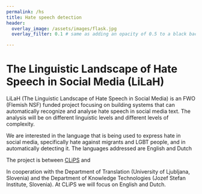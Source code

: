 ```yaml
---
permalink: /hs
title: Hate speech detection
header:
  overlay_image: /assets/images/flask.jpg
  overlay_filter: 0.1 # same as adding an opacity of 0.5 to a black background

---
```


# <a name="The Linguistic Landscape of Hate Speech in Social Media (LiLaH)"/>The Linguistic Landscape of Hate Speech in Social Media (LiLaH)

LiLaH (The Linguistic Landscape of Hate Speech in Social Media) is an FWO (Flemish NSF) funded project focusing on 
building systems that can automatically recognize and analyse hate speech in social media text. The analysis will be on different linguistic levels and different levels of complexity.

We are interested in the language that is being used to express hate in social media, specifically hate against migrants and LGBT people, and in automatically detecting it.  The languages addressed are English and Dutch

The project is between [CLiPS](https://www.uantwerpen.be/en/research-groups/clips/) and 



In cooperation with the Department of Translation (University of Ljubljana, Slovenia) and the Department of Knowledge Technologies (Jozef Stefan Institute, Slovenia). At CLiPS we will focus on English and Dutch.
